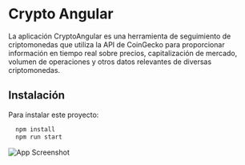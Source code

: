 
# Crypto Angular

La aplicación CryptoAngular es una herramienta de seguimiento de criptomonedas que utiliza la API de CoinGecko para proporcionar información en tiempo real sobre precios, capitalización de mercado, volumen de operaciones y otros datos relevantes de diversas criptomonedas.


## Instalación

Para instalar este proyecto:

```bash
  npm install
  npm run start
```
![App Screenshot]([https://i.imgur.com/8UNKawH.png](https://i.imgur.com/wApJPfv.png))
